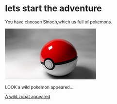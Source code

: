 # lets start the adventure
You have choosen Sinooh,which us full of pokemons.

![sinooh](https://raw.githubusercontent.com/weijiej2964/Pokemon-Adventure/main/img/download.png)


LOOK a wild pokemon appeared...


[A wild zubat appeared](pokemon.md)